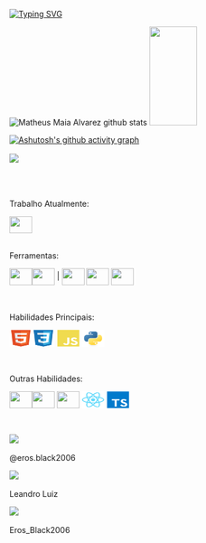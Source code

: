 [![Typing SVG](https://readme-typing-svg.herokuapp.com/?color=f700ff&size=35&center=true&vCenter=true&width=1000&lines=Me+chamo+Luthier;Desenvolvedor+Frontend+e+Backend+;Pleno)](https://git.io/typing-svg) 

<img width="49%" height="195px" src="https://github-readme-stats.vercel.app/api?username=Luthier2006&show_icons=true&count_private=true&hide_border=true&title_color=f700ff&icon_color=00ffe8&text_color=ffffff&bg_color=000000" alt="Matheus Maia Alvarez github stats"/> <img width="41%" height="175px"
src="https://github-readme-stats.vercel.app/api/top-langs/?username=Luthier2006&layout=compact&langs_count=10&hide_border=true&title_color=f700ff&text_color=00ffe8&bg_color=000000"/>

[![Ashutosh's github activity graph](https://github-readme-activity-graph.vercel.app/graph?username=Luthier2006&bg_color=000000&color=f700ff&line=00ffe8&point=f700ff&area=true&hide_border=true)](https://github.com/ashutosh00710/github-readme-activity-graph)

<img align="center" src="https://github-profile-trophy.vercel.app/?username=Luthier2006&theme=dracula&row=2&no-bg=true&column=3&margin-w=15&margin-h=15"/><br><br><br>

##

Trabalho Atualmente:

<img align="center" height="30" width="40" src="https://cdn.jsdelivr.net/gh/devicons/devicon@latest/icons/linkedin/linkedin-original.svg" /><br><br>

Ferramentas:

  <img align="center" height="30" width="40" src="https://cdn.jsdelivr.net/gh/devicons/devicon@latest/icons/vscode/vscode-original.svg" /><img align="center" height="30" width="40" src="https://cdn.jsdelivr.net/gh/devicons/devicon@latest/icons/git/git-original.svg" /> |
  <img align="center" height="30" width="40" src="https://cdn.jsdelivr.net/gh/devicons/devicon@latest/icons/firebase/firebase-original.svg" />
  <img align="center" height="30" width="40" src="https://cdn.jsdelivr.net/gh/devicons/devicon@latest/icons/firefox/firefox-original.svg" />
  <img align="center" height="30" width="40" src="https://cdn.jsdelivr.net/gh/devicons/devicon@latest/icons/kalilinux/kalilinux-original.svg" />
  <br><br><br>

Habilidades Principais:
  
  <img align="center" height="30" width="40" src="https://raw.githubusercontent.com/devicons/devicon/master/icons/html5/html5-original.svg"><img align="center" height="30" width="40" src="https://raw.githubusercontent.com/devicons/devicon/master/icons/css3/css3-original.svg">
  <img align="center" height="30" width="40" src="https://raw.githubusercontent.com/devicons/devicon/master/icons/javascript/javascript-plain.svg">
  <img align="center" height="30" width="40" src="https://raw.githubusercontent.com/devicons/devicon/master/icons/python/python-original.svg"><br><br><br>

Outras Habilidades:

  <img align="center" height="30" width="40" src="https://cdn.jsdelivr.net/gh/devicons/devicon@latest/icons/java/java-original.svg" /><img align="center" height="30" width="40" src="https://cdn.jsdelivr.net/gh/devicons/devicon@latest/icons/nodejs/nodejs-original.svg" />
  <img align="center" height="30" width="40" src="https://cdn.jsdelivr.net/gh/devicons/devicon@latest/icons/tailwindcss/tailwindcss-original.svg" />
  <img align="center" height="30" width="40" src="https://raw.githubusercontent.com/devicons/devicon/master/icons/react/react-original.svg">
  <img align="center" height="30" width="40" src="https://raw.githubusercontent.com/devicons/devicon/master/icons/typescript/typescript-plain.svg">
</div>

##
 <br>
<div> 
  <a align="center" href="#" target="_blank" rel="noopener noreferrer"><img src="https://img.shields.io/badge/-Instagram-%23E4405F?style=for-the-badge&logo=instagram&logoColor=white" target="_blank"></a><p>@eros.black2006</p>
  <a href="#" target="_blank" rel="noopener noreferrer"><img src="https://img.shields.io/badge/-LinkedIn-%230077B5?style=for-the-badge&logo=linkedin&logoColor=white" target="_blank"></a><p>Leandro Luiz</p>
  <a href="#" target="_blank"><img src="https://img.shields.io/badge/Discord-7289DA?style=for-the-badge&logo=discord&logoColor=white"></a><p>Eros_Black2006</p>
</div>
